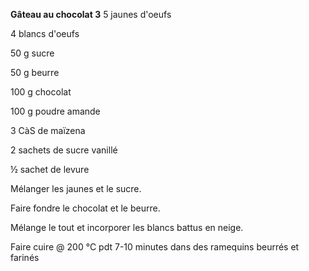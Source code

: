 
**Gâteau au chocolat 3**
5 jaunes d'oeufs

4 blancs d'oeufs

50 g sucre

50 g beurre

100 g chocolat

100 g poudre amande

3 CàS de maïzena

2 sachets de sucre vanillé

½ sachet de levure

Mélanger les jaunes et le sucre.

Faire fondre le chocolat et le beurre.

Mélange le tout et incorporer les blancs battus en neige.

Faire cuire @ 200 °C pdt 7-10 minutes dans des ramequins beurrés et farinés
